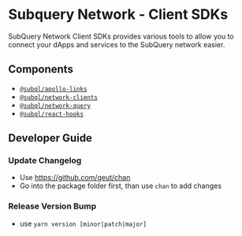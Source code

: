 # Subquery Network - Client SDKs

SubQuery Network Client SDKs provides various tools to allow you to connect your dApps and services to the SubQuery network easier.

## Components

* [`@subql/apollo-links`](packages/apollo-links)
* [`@subql/network-clients`](packages/network-clients)
* [`@subql/network-query`](packages/network-query)
* [`@subql/react-hooks`](packages/react-hooks)

## Developer Guide

### Update Changelog

* Use https://github.com/geut/chan
* Go into the package folder first, than use `chan` to add changes

### Release Version Bump

* use `yarn version [minor|patch|major]`
